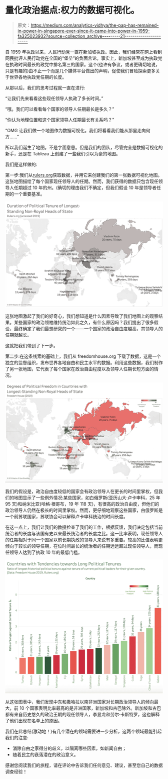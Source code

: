 # 量化政治据点:权力的数据可视化。

> 原文：<https://medium.com/analytics-vidhya/the-pap-has-remained-in-power-in-singapore-ever-since-it-came-into-power-in-1959-fa325023932?source=collection_archive---------21----------------------->

自 1959 年执政以来，人民行动党一直在新加坡执政。因此，我们经常在网上看到网民批评人民行动党在全国的“堡垒”的负面言论。事实上，新加坡甚至成为执政党在执政时间最长的政党中排名第三的国家。这个(也许有争议，或者更确切地说，只是有趣的)由不止一个而是几个媒体平台做出的声明，促使我们冒险探索更多关于世界各地执政党任期的长度。

从那以后，我们的思考过程就一直在进行:

“让我们先来看看这些现任领导人执政了多长时间。”

“哦。我们可以看看每个国家的领导人任期最长是多久？”

“你认为地理位置和这个国家领导人任期最长有关系吗？”

“OMG 让我们做一个地图作为数据可视化。我们将看看我们能从那里走向何方……”

所以我们诞生了地图。不是字面意思。但是我们的团队，尽管完全是数据可视化的新手，还是在 Tableau 上创建了一些我们引以为豪的地图。

我们是这样做的:

第一步:我们从[rulers.org](https://slack-redir.net/link?url=http%3A%2F%2Frulers.org)获取数据，并用它来创建我们的第一张数据可视化地图。这张地图描绘了每个国家现任领导人的任期。然而，我们获得的数据只包含现任领导人任期超过 10 年的州。(确切的理由我们不确定，但我们假设 10 年是领导者任期的一个重要基准。

![](img/65cc2305508675e84b5935f23b44bbea.png)

这张地图激起了我们的好奇心，我们想知道是什么因素导致了我们地图上的观察结果。某些国家的政治领袖维持统治如此之久，有什么原因吗？我们提出了很多假设，最终确定了我们最想研究的一个——一个国家的政治自由度越高，其领导人的任期就越长。

这就把我们带到了下一步。

第二步:在这条线索的基础上，我们从 freedomhouse.org 下载了数据，这是一个独立的监督组织，发布世界各地自由和民主水平的数据。利用这些数据，我们制作了另一张地图，它代表了每个国家在政治自由程度以及领导人任期长短方面的情况。

![](img/a569efa2a8ad75d0fdcb72e0b8f868e4.png)

我们的假设是，政治自由度较低的国家会有政治领导人在更长的时间里掌权，但我们的地图显示了一些例外情况:某些国家，如白俄罗斯(亚历山大·卢卡申科，25 年 95 天)和纳米比亚(哈格·根哥布，19 年 118 天)，有很高的政治自由度，但他们的政治领导人仍然在极长的时间里掌权。然而，更仔细地观察这些国家，白俄罗斯是一个前苏联国家，苏联协会可以解释卢卡申科统治的时间长度。

在这一点上，我们让我们的教授检查了我们的工作，根据反馈，我们决定包括当前统治者的长度与该国有史以来最长统治者的长度之比。这一比率表明，现任领导人的任期相对于同一个国家以前长期执政的领导人来说有多重要。较高的比值表明更倾向于较长的领导任期，在位时间最长的统治者的任期远远超过现任领导人，而现任领导人达到了执政 10 年的最低门槛。

![](img/8d30d1fb61f902464a1a0ca7731862f6.png)

从这张图表中，我们发现中东和撒哈拉以南非洲国家对长期政治领导人的倾向最大，前 10 个国家表明比率最高的是非洲国家，新加坡和古巴除外。新加坡和古巴都有来自历史悠久的政治王朝的现任领导人，李显龙和劳尔·卡斯特罗，这也解释了他们出现在名单上的原因。

我们在此总结(激动地！)有几个潜在的领域需要进一步分析，这两个领域最能引起我们的注意:

*   消除自由之家得分的歧义，以隔离哪些因素，如新闻自由；
*   随着民主的衰落潜在的政治意义。

感谢您阅读我们的旅程，请在评论中告诉我们任何意见、建议，甚至您自己的数据调查经验！
